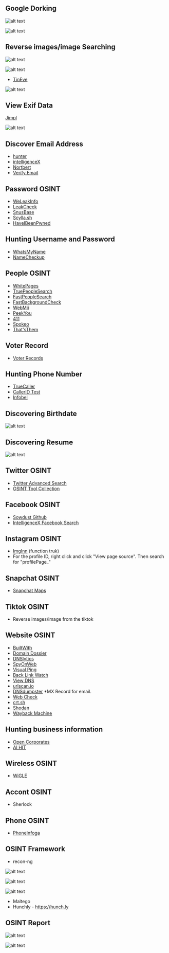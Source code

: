 ## Google Dorking

![alt text](images/image-17.png)

![alt text](images/image-18.png)

## Reverse images/image Searching

![alt text](images/image-19.png)

![alt text](images/image-20.png)

- [TinEye](https://tineye.com/)

![alt text](images/image-21.png)

## View Exif Data

[Jimpl](https://jimpl.com/)

![alt text](images/image-22.png)

## Discover Email Address

- [hunter](https://hunter.io/)
- [intelligenceX](https://phonebook.cz/)
- [Nortbert](https://app.voilanorbert.com)
- [Verify Email](https://email-checker.net/check)

## Password OSINT

- [WeLeakInfo](https://weleakinfo.to/v2/)
- [LeakCheck](https://leakcheck.io/)
- [SnusBase](https://snusbase.com/)
- [Scylla.sh](http://scylla.sh/)
- [HaveIBeenPwned](https://haveibeenpwned.com/)

## Hunting Username and Password

- [WhatsMyName](https://whatsmyname.app/)
- [NameCheckup](https://namecheckup.com/)

## People OSINT

- [WhitePages](https://www.whitepages.com/)
- [TruePeopleSearch](https://www.truepeoplesearch.com/)
- [FastPeopleSearch](https://www.fastpeoplesearch.com/)
- [FastBackgroundCheck](https://www.fastbackgroundcheck.com/)
- [WebMii](https://webmii.com/)
- [PeekYou](https://peekyou.com/)
- [411](https://www.411.com/)
- [Spokeo](https://www.spokeo.com/)
- [That'sThem](https://thatsthem.com/)

## Voter Record

- [Voter Records](https://www.voterrecords.com)

## Hunting Phone Number

- [TrueCaller](https://www.truecaller.com/)
- [CallerID Test](https://calleridtest.com/)
- [Infobel](https://infobel.com/)

## Discovering Birthdate

![alt text](images/image-23.png)

## Discovering Resume

![alt text](images/image-24.png)

## Twitter OSINT

- [Twitter Advanced Search](https://twitter.com/search-advanced)
- [OSINT Tool Collection](https://github.com/rmdir-rp/OSINT-twitter-tools)

## Facebook OSINT

- [Sowdust Github](https://sowsearch.info/)
- [IntelligenceX Facebook Search](https://intelx.io/tools?tab=facebook)

## Instagram OSINT

- [ImgInn](https://imginn.com/) (function truk)
- For the profile ID, right click and click "View page source". Then search for "profilePage_"

## Snapchat OSINT

- [Snapchat Maps](https://map.snapchat.com)

## Tiktok OSINT

- Reverse images/image from the tiktok

## Website OSINT

- [BuiltWith](https://builtwith.com/)
- [Domain Dossier](https://centralops.net/co/)
- [DNSlytics](https://dnslytics.com/reverse-ip)
- [SpyOnWeb](https://spyonweb.com/)
- [Visual Ping](https://visualping.io/)
- [Back Link Watch](http://backlinkwatch.com/index.php)
- [View DNS](https://viewdns.info/)
- [urlscan.io](https://urlscan.io/)
- [DNSdumpster](https://dnsdumpster.com/) *MX Record for email.
- [Web Check](https://web-check.as93.net/)
- [crt.sh](https://crt.sh/)
- [Shodan](https://shodan.io)
- [Wayback Machine](https://web.archive.org/)

## Hunting business information

- [Open Corporates](https://opencorporates.com/)
- [AI HIT](https://www.aihitdata.com/)

## Wireless OSINT

- [WiGLE](https://wigle.net/)

## Accont OSINT

- Sherlock

## Phone OSINT

- [PhoneInfoga](https://sundowndev.github.io/phoneinfoga/getting-started/install/)

## OSINT Framework

- recon-ng

![alt text](images/image-25.png)

![alt text](images/image-26.png)

![alt text](images/image-27.png)

- Maltego
- Hunchly - https://hunch.ly

## OSINT Report

![alt text](images/image-28.png)

![alt text](images/image-29.png)